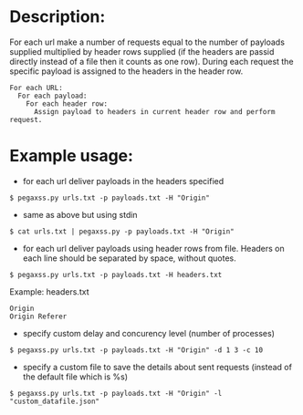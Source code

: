 
# Description: 
For each url make a number of requests equal to the number of payloads supplied multiplied by header rows supplied (if the headers are passid directly instead of a file then it counts as one row). During each request the specific payload is assigned to the headers in the header row. 

```
For each URL:
  For each payload:
    For each header row:
      Assign payload to headers in current header row and perform request.
```




# Example usage:

* for each url deliver payloads in the headers specified




`$ pegaxss.py urls.txt -p payloads.txt -H "Origin"`

* same as above but using stdin




`$ cat urls.txt | pegaxss.py -p payloads.txt -H "Origin"`

* for each url deliver payloads using header rows from file. Headers on each line should be separated by space, without quotes. 





`$ pegaxss.py urls.txt -p payloads.txt -H headers.txt`





Example: headers.txt



```
Origin
Origin Referer
```

* specify custom delay and concurency level (number of processes)




`$ pegaxss.py urls.txt -p payloads.txt -H "Origin" -d 1 3 -c 10`

* specify a custom file to save the details about sent requests (instead of the default file which is %s)





`$ pegaxss.py urls.txt -p payloads.txt -H "Origin" -l "custom_datafile.json"`
